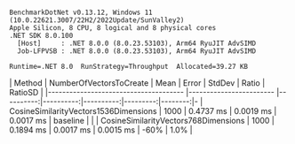 ```

BenchmarkDotNet v0.13.12, Windows 11 (10.0.22621.3007/22H2/2022Update/SunValley2)
Apple Silicon, 8 CPU, 8 logical and 8 physical cores
.NET SDK 8.0.100
  [Host]     : .NET 8.0.0 (8.0.23.53103), Arm64 RyuJIT AdvSIMD
  Job-LFPVSB : .NET 8.0.0 (8.0.23.53103), Arm64 RyuJIT AdvSIMD

Runtime=.NET 8.0  RunStrategy=Throughput  Allocated=39.27 KB  

```
| Method                                | NumberOfVectorsToCreate | Mean      | Error     | StdDev    | Ratio    | RatioSD | 
|-------------------------------------- |------------------------ |----------:|----------:|----------:|---------:|--------:|-
| CosineSimilarityVectors1536Dimensions | 1000                    | 0.4737 ms | 0.0019 ms | 0.0017 ms | baseline |         | 
| CosineSimilarityVectors768Dimensions  | 1000                    | 0.1894 ms | 0.0017 ms | 0.0015 ms |     -60% |    1.0% | 

